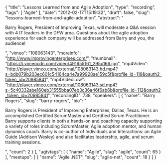 {
  "title": "Lessons Learned from and Agile Adoption",
  "type": "recording",
  "tags": [
    "Agile"
  ],
  "date": "2012-02-17T15:19:32",
  "draft": false,
  "slug": "lessons-learned-from-and-agile-adoption",
  "abstract": "<p>Barry Rogers, President of Improving Texas, will moderate a Q&amp;A session with 4 IT leaders in the DFW area. Questions about the agile adoption experience for each company will be addressed from Barry and you, the audience!</p>",
  "vimeo": "108063143",
  "moreinfo": "http://www.improvingenterprises.com/",
  "thumbnail": "https://i.vimeocdn.com/video/491655161_295x166.jpg",
  "mp4Video": "http://player.vimeo.com/external/108063143.hd.mp4?s=bdb079b203ec601c54164ca4e7a99928ae159c5f&profile_id=119&oauth2_token_id=20985841",
  "mp4VideoLow": "http://player.vimeo.com/external/108063143.sd.mp4?s=5c40332abe160eb31555bba07eb3c36a46f6ab6b&profile_id=112&oauth2_token_id=20985841",
  "recordingID": 738,
  "speakers": [
    {
      "name": "Barry Rogers",
      "slug": "barry-rogers",
      "bio": "<p>Barry Rogers is President of Improving Enterprises, Dallas, Texas. He is an accomplished Certified ScrumMaster and Certified Scrum Practitioner. Barry supports clients in both a hands-on and coaching capacity supporting a variety of roles including ScrumMaster, Agile adoption mentor, and human dynamics coach. Barry is co-author of Individuals and Interactions: an Agile Guide (Addison Wesley) and also facilitates leadership, agile, and scrum training sessions.</p>",
      "count": 2
    }
  ],
  "ugtvtags": [
    {
      "name": "Agile",
      "slug": "agile",
      "count": 65
    }
  ],
  "meetups": [
    {
      "name": "Agile .NET",
      "slug": "agile-net",
      "count": 18
    }
  ]
}